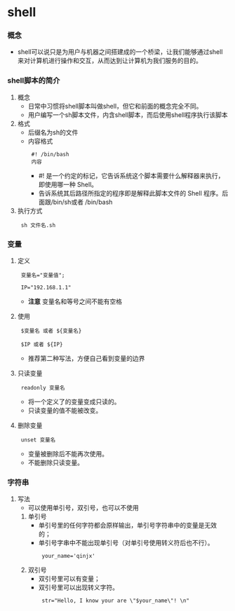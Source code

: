 # shell
### 概念
* shell可以说只是为用户与机器之间搭建成的一个桥梁，让我们能够通过shell来对计算机进行操作和交互，从而达到让计算机为我们服务的目的。
### shell脚本的简介
1. 概念
   * 日常中习惯将shell脚本叫做shell，但它和前面的概念完全不同。
   * 用户编写一个sh脚本文件，内含shell脚本，而后使用shell程序执行该脚本
2. 格式
   * 后缀名为sh的文件
   * 内容格式
      ```
       #! /bin/bash
       内容
      ```
      * #! 是一个约定的标记，它告诉系统这个脚本需要什么解释器来执行，即使用哪一种 Shell。
      * 告诉系统其后路径所指定的程序即是解释此脚本文件的 Shell 程序。后面跟/bin/sh或者 /bin/bash
3. 执行方式
    ```
     sh 文件名.sh
    ```

### 变量
1. 定义
   ```
    变量名="变量值";

    IP="192.168.1.1"
   ```
   * **注意** 变量名和等号之间不能有空格
2. 使用
   ```
    $变量名 或者 ${变量名}

    $IP 或者 ${IP}
   ```
   * 推荐第二种写法，方便自己看到变量的边界
3. 只读变量
   ```
    readonly 变量名
   ```
   * 将一个定义了的变量变成只读的。
   * 只读变量的值不能被改变。

4. 删除变量
   ```
    unset 变量名
   ```
   * 变量被删除后不能再次使用。
   * 不能删除只读变量。

### 字符串
1. 写法
   * 可以使用单引号，双引号，也可以不使用
   1. 单引号
      * 单引号里的任何字符都会原样输出，单引号字符串中的变量是无效的；
      * 单引号字串中不能出现单引号（对单引号使用转义符后也不行）。
        ```
         your_name='qinjx'
        ```
   2. 双引号
      * 双引号里可以有变量；
      * 双引号里可以出现转义字符。
        ```
         str="Hello, I know your are \"$your_name\"! \n"
        ```
